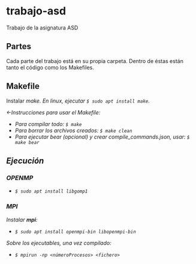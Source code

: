 # trabajo-asd
Trabajo de la asignatura ASD

## Partes

Cada parte del trabajo está en su propia carpeta.
Dentro de éstas están tanto el código como los Makefiles.

## Makefile

Instalar <em>make<em>.
En linux, ejecutar `$ sudo apt install make`.

<-Instrucciones para usar el Makefile:
- Para compilar todo: `$ make`
- Para borrar los archivos creados: `$ make clean`
- Para ejecutar bear (opcional) y crear compile_commands.json, usar: `$ make bear`

## Ejecución

### OPENMP

- `$ sudo apt install libgomp1`

### MPI

Instalar **mpi**:

- `$ sudo apt install openmpi-bin libopenmpi-bin`


Sobre los ejecutables, una vez compilado:

- `$ mpirun -np <númeroProcesos> <fichero>`
